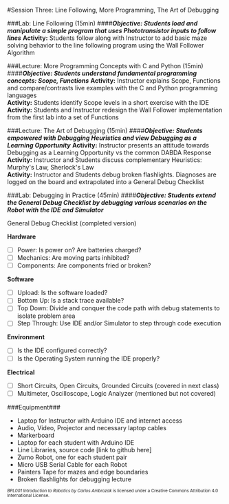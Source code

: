 #Session Three: Line Following, More Programming, The Art of Debugging

###Lab: Line Following (15min)
####_**Objective: Students load and manipulate a simple program that uses Phototransistor inputs to follow lines**_
**Activity:** Students follow along with Instructor to add basic maze solving behavior to the line following program using the Wall Follower Algorithm<br>

###Lecture: More Programming Concepts with C and Python (15min)
####_**Objective: Students understand fundamental programming concepts: Scope, Functions**_
**Activity:** Instructor explains Scope, Functions and compare/contrasts live examples with the C and Python programming languages<br>
**Activity:** Students identify Scope levels in a short exercise with the IDE<br>
**Activity:** Students and Instructor redesign the Wall Follower implementation from the first lab into a set of Functions


###Lecture: The Art of Debugging (15min)
####_**Objective: Students empowered with Debugging Heuristics and view Debugging as a Learning Opportunity**_
**Activity:** Instructor presents an attitude towards Debugging as a Learning Opportunity vs the common DABDA Response<br>
**Activity:** Instructor and Students discuss complementary Heuristics: Murphy's Law, Sherlock's Law<br>
**Activity:** Instructor and Students debug broken flashlights.  Diagnoses are logged on the board and extrapolated into a General Debug Checklist

###Lab: Debugging in Practice (45min)
####_**Objective: Students extend the General Debug Checklist by debugging various scenarios on the Robot with the IDE and Simulator**_

General Debug Checklist (completed version)

**Hardware**
- [ ] Power:  Is power on?  Are batteries charged?
- [ ] Mechanics: Are moving parts inhibited?
- [ ] Components: Are components fried or broken?

**Software**
- [ ] Upload: Is the software loaded?
- [ ] Bottom Up: Is a stack trace available?
- [ ] Top Down: Divide and conquer the code path with debug statements to isolate problem area 
- [ ] Step Through: Use IDE and/or Simulator to step through code execution

**Environment**
- [ ] Is the IDE configured correctly?
- [ ] Is the Operating System running the IDE properly?

**Electrical** 
- [ ] Short Circuits, Open Circuits, Grounded Circuits (covered in next class)
- [ ] Multimeter, Oscilloscope, Logic Analyzer (mentioned but not covered)

###Equipment###
* Laptop for Instructor with Arduino IDE and internet access
* Audio, Video, Projector and necessary laptop cables
* Markerboard
* Laptop for each student with Arduino IDE
* Line Libraries, source code [link to github here]
* Zumo Robot, one for each student pair
* Micro USB Serial Cable for each Robot
* Painters Tape for mazes and edge boundaries
* Broken flashlights for debugging lecture

<sup><sub>*BPL001 Introduction to Robotics by Carlos Ambrozak* is licensed under a Creative Commons Attribution 4.0 International License.</sub></sup>
